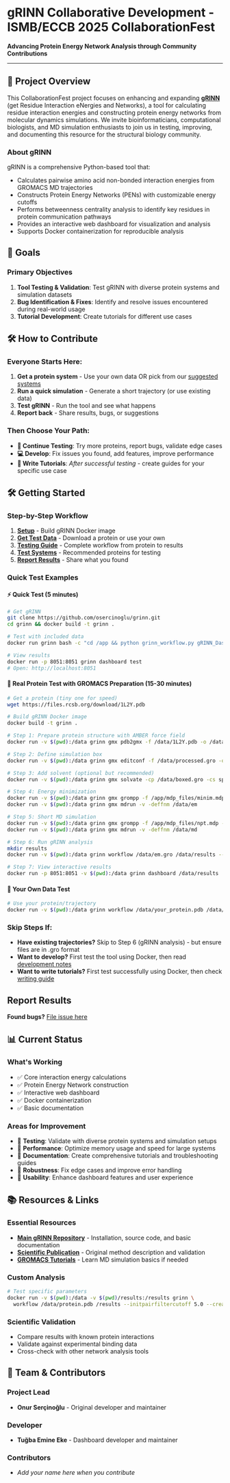 # gRINN Collaborative Development - ISMB/ECCB 2025 CollaborationFest

**Advancing Protein Energy Network Analysis through Community Contributions**

---

## 🎯 Project Overview

This CollaborationFest project focuses on enhancing and expanding [**gRINN**](https://github.com/osercinoglu/grinn) (get Residue Interaction eNergies and Networks), a tool for calculating residue interaction energies and constructing protein energy networks from molecular dynamics simulations. We invite bioinformaticians, computational biologists, and MD simulation enthusiasts to join us in testing, improving, and documenting this resource for the structural biology community.

### About gRINN
gRINN is a comprehensive Python-based tool that:
- Calculates pairwise amino acid non-bonded interaction energies from GROMACS MD trajectories
- Constructs Protein Energy Networks (PENs) with customizable energy cutoffs
- Performs betweenness centrality analysis to identify key residues in protein communication pathways
- Provides an interactive web dashboard for visualization and analysis
- Supports Docker containerization for reproducible analysis

## 🚀 Goals

### Primary Objectives
1. **Tool Testing & Validation**: Test gRINN with diverse protein systems and simulation datasets
2. **Bug Identification & Fixes**: Identify and resolve issues encountered during real-world usage
3. **Tutorial Development**: Create tutorials for different use cases

## 🛠️ How to Contribute

### Everyone Starts Here:
1. **Get a protein system** - Use your own data OR pick from our [suggested systems](tutorials/test-systems.md)
2. **Run a quick simulation** - Generate a short trajectory (or use existing data)
3. **Test gRINN** - Run the tool and see what happens
4. **Report back** - Share results, bugs, or suggestions

### Then Choose Your Path:
- **🧪 Continue Testing**: Try more proteins, report bugs, validate edge cases
- **💻 Develop**: Fix issues you found, add features, improve performance
- **📖 Write Tutorials**: *After successful testing* - create guides for your specific use case

## 🛠️ Getting Started

### Step-by-Step Workflow
1. **[Setup](CONTRIBUTING.md#setup)** - Build gRINN Docker image
2. **[Get Test Data](tutorials/test-systems.md)** - Download a protein or use your own
3. **[Testing Guide](tutorials/testing-guide.md)** - Complete workflow from protein to results
4. **[Test Systems](tutorials/test-systems.md)** - Recommended proteins for testing
5. **[Report Results](CONTRIBUTING.md#reporting)** - Share what you found

### Quick Test Examples

#### ⚡ Quick Test (5 minutes)
```bash
# Get gRINN
git clone https://github.com/osercinoglu/grinn.git
cd grinn && docker build -t grinn .

# Test with included data
docker run grinn bash -c "cd /app && python grinn_workflow.py gRINN_Dashboard/test_data/prot_lig_1/system_dry.pdb /tmp/test_results --tpr gRINN_Dashboard/test_data/prot_lig_1/system_dry.pdb"

# View results
docker run -p 8051:8051 grinn dashboard test
# Open: http://localhost:8051
```

#### 🧪 Real Protein Test with GROMACS Preparation (15-30 minutes)
```bash
# Get a protein (tiny one for speed)
wget https://files.rcsb.org/download/1L2Y.pdb

# Build gRINN Docker image
docker build -t grinn .

# Step 1: Prepare protein structure with AMBER force field
docker run -v $(pwd):/data grinn gmx pdb2gmx -f /data/1L2Y.pdb -o /data/processed.gro -p /data/topol.top -ff amber99sb-ildn -water tip3p

# Step 2: Define simulation box
docker run -v $(pwd):/data grinn gmx editconf -f /data/processed.gro -o /data/boxed.gro -c -d 1.0 -bt cubic

# Step 3: Add solvent (optional but recommended)
docker run -v $(pwd):/data grinn gmx solvate -cp /data/boxed.gro -cs spc216.gro -o /data/solvated.gro -p /data/topol.top

# Step 4: Energy minimization
docker run -v $(pwd):/data grinn gmx grompp -f /app/mdp_files/minim.mdp -c /data/solvated.gro -p /data/topol.top -o /data/em.tpr
docker run -v $(pwd):/data grinn gmx mdrun -v -deffnm /data/em

# Step 5: Short MD simulation
docker run -v $(pwd):/data grinn gmx grompp -f /app/mdp_files/npt.mdp -c /data/em.gro -p /data/topol.top -o /data/md.tpr
docker run -v $(pwd):/data grinn gmx mdrun -v -deffnm /data/md

# Step 6: Run gRINN analysis
mkdir results
docker run -v $(pwd):/data grinn workflow /data/em.gro /data/results --tpr /data/md.tpr --traj /data/md.xtc

# Step 7: View interactive results
docker run -p 8051:8051 -v $(pwd):/data grinn dashboard /data/results
```

#### 🎯 Your Own Data Test
```bash
# Use your protein/trajectory
docker run -v $(pwd):/data grinn workflow /data/your_protein.pdb /data/results --tpr /data/your_system.tpr --traj /data/your_trajectory.xtc
```

### Skip Steps If:
- **Have existing trajectories?** Skip to Step 6 (gRINN analysis) - but ensure files are in .gro format
- **Want to develop?** First test the tool using Docker, then read [development notes](tutorials/development-guide.md)
- **Want to write tutorials?** First test successfully using Docker, then check [writing guide](tutorials/documentation-guide.md)

## Report Results

**Found bugs?** [File issue here](https://github.com/osercinoglu/grinn/issues/new)

## 📊 Current Status

### What's Working
- ✅ Core interaction energy calculations
- ✅ Protein Energy Network construction
- ✅ Interactive web dashboard
- ✅ Docker containerization
- ✅ Basic documentation

### Areas for Improvement
- 🎯 **Testing**: Validate with diverse protein systems and simulation setups
- 🎯 **Performance**: Optimize memory usage and speed for large systems
- 🎯 **Documentation**: Create comprehensive tutorials and troubleshooting guides
- 🎯 **Robustness**: Fix edge cases and improve error handling
- 🎯 **Usability**: Enhance dashboard features and user experience

## 📚 Resources & Links

### Essential Resources
- **[Main gRINN Repository](https://github.com/osercinoglu/grinn)** - Installation, source code, and basic documentation
- **[Scientific Publication](https://doi.org/10.1093/nar/gky381)** - Original method description and validation
- **[GROMACS Tutorials](http://www.mdtutorials.com/gmx/)** - Learn MD simulation basics if needed


### Custom Analysis
```bash
# Test specific parameters
docker run -v $(pwd):/data -v $(pwd)/results:/results grinn \
  workflow /data/protein.pdb /results --initpairfiltercutoff 5.0 --create_pen --pen_cutoffs 1.0 2.0
```

### Scientific Validation
- Compare results with known protein interactions
- Validate against experimental binding data
- Cross-check with other network analysis tools

## 👥 Team & Contributors

### Project Lead
- **Onur Serçinoğlu** - Original developer and maintainer

### Developer
- **Tuğba Emine Eke** - Dashboard developer and maintainer

### Contributors
- *Add your name here when you contribute*

